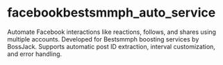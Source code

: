 # facebookbestsmmph_auto_service
Automate Facebook interactions like reactions, follows, and shares using multiple accounts. Developed for Bestsmmph boosting services by BossJack. Supports automatic post ID extraction, interval customization, and error handling.
